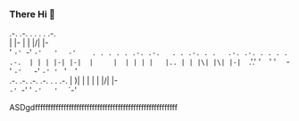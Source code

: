 ### There Hi 👋



.-. .-. .   .     .  . .-.   
 |  |-  |   |     |\/| |-    
 '  `-' `-' `-'   '  ` `-'   
. . . . . .-. .-.   . . .-. . .   .-. .-. . . . . .-. 
| | | |-| |-|  |     |  | | | |   |.. | | |\| |\| |-| 
`.'.' ' ` ` '  '     `  `-' `-'   `-' `-' ' ` ' ` ` '                          
.-. .-.   .-. .-.   .  . .-. 
|  )| |    |  | |   |\/| |-  
`-' `-'    '  `-'   '  ` `-' 
                             
ASDgdfffffffffffffffffffffffffffffffffffffffffffffffffffffff
                                                                                                                                   
<!--
**CyanPineapple/CyanPineapple** is a ✨ _special_ ✨ repository because its `README.md` (this file) appears on your GitHub profile.

Here are some ideas to get you started:

- 🔭 I’m currently working on ...
- 🌱 I’m currently learning ...
- 👯 I’m looking to collaborate on ...
- 🤔 I’m looking for help with ...
- 💬 Ask me about ...
- 📫 How to reach me: ...
- 😄 Pronouns: ...
- ⚡ Fun fact: ...
-->

